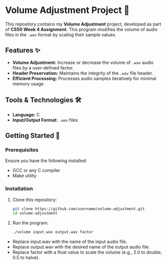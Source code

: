 # Volume Adjustment Project 🎵  

This repository contains my **Volume Adjustment** project, developed as part of **CS50 Week 4 Assignment**. This program modifies the volume of audio files in the `.wav` format by scaling their sample values.  

## Features ✨  

- **Volume Adjustment:** Increase or decrease the volume of `.wav` audio files by a user-defined factor.  
- **Header Preservation:** Maintains the integrity of the `.wav` file header.  
- **Efficient Processing:** Processes audio samples iteratively for minimal memory usage.  

## Tools & Technologies 🛠  

- **Language:** C  
- **Input/Output Format:** `.wav` files  

## Getting Started 🚀  

### Prerequisites  

Ensure you have the following installed:  

- GCC or any C compiler  
- Make utility  

### Installation  

1. Clone this repository:  
   ```bash  
   git clone https://github.com/username/volume-adjustment.git  
   cd volume-adjustment  
2. Run the program:
   ```bash
   ./volume input.wav output.wav factor  
<ul>
<li>Replace input.wav with the name of the input audio file.</li>
<li>Replace output.wav with the desired name of the output audio file.</li>
<li>Replace factor with a float value to scale the volume (e.g., 2.0 to double, 0.5 to halve).</li>
</ul>
